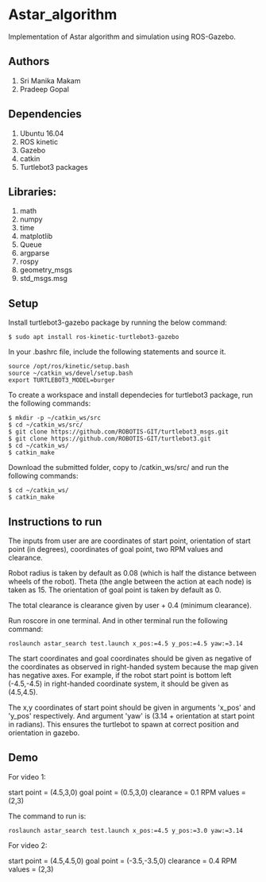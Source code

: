# Astar_algorithm

Implementation of Astar algorithm and simulation using ROS-Gazebo.

## Authors

 1. Sri Manika Makam
 2. Pradeep Gopal

## Dependencies

1. Ubuntu 16.04
2. ROS kinetic
3. Gazebo 
4. catkin
5. Turtlebot3 packages

## Libraries:

1. math
2. numpy
3. time
4. matplotlib
5. Queue
6. argparse
7. rospy
8. geometry_msgs
9. std_msgs.msg

## Setup

Install turtlebot3-gazebo package by running the below command:

```
$ sudo apt install ros-kinetic-turtlebot3-gazebo
```

In your .bashrc file, include the following statements and source it.

```
source /opt/ros/kinetic/setup.bash
source ~/catkin_ws/devel/setup.bash
export TURTLEBOT3_MODEL=burger
```

To create a workspace and install dependecies for turtlebot3 package, run the following commands:

```
$ mkdir -p ~/catkin_ws/src
$ cd ~/catkin_ws/src/
$ git clone https://github.com/ROBOTIS-GIT/turtlebot3_msgs.git
$ git clone https://github.com/ROBOTIS-GIT/turtlebot3.git
$ cd ~/catkin_ws/
$ catkin_make
```

Download the submitted folder, copy to /catkin_ws/src/ and run the following commands:

```
$ cd ~/catkin_ws/
$ catkin_make
```

## Instructions to run

The inputs from user are are coordinates of start point, orientation of start point (in degrees), coordinates of goal point, two RPM values and clearance. 

Robot radius is taken by default as 0.08 (which is half the distance between wheels of the robot). Theta (the angle between the action at each node) is taken as 15. The orientation of goal point is taken by default as 0. 

The total clearance is clearance given by user + 0.4 (minimum clearance).

Run roscore in one terminal. And in other terminal run the following command:

```
roslaunch astar_search test.launch x_pos:=4.5 y_pos:=4.5 yaw:=3.14
```
The start coordinates and goal coordinates should be given as negative of the coordinates as observed in right-handed system because the map given has negative axes. For example, if the robot start point is bottom left (-4.5,-4.5) in right-handed coordinate system, it should be given as (4.5,4.5). 

The x,y coordinates of start point should be given in arguments 'x_pos' and 'y_pos' respectively. And argument 'yaw' is (3.14 + orientation at start point in radians). This ensures the turtlebot to spawn at correct position and orientation in gazebo. 

## Demo

For video 1:

start point = (4.5,3,0)
goal point = (0.5,3,0)
clearance = 0.1
RPM values = (2,3)

The command to run is:
```
roslaunch astar_search test.launch x_pos:=4.5 y_pos:=3.0 yaw:=3.14
```

For video 2:

start point = (4.5,4.5,0)
goal point = (-3.5,-3.5,0)
clearance = 0.4
RPM values = (2,3)



